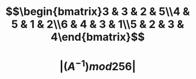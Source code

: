 
# $$\begin{bmatrix}3 & 3 & 2 & 5\\4 & 5 & 1 & 2\\6 & 4 & 3 & 1\\5 & 2 & 3 & 4\end{bmatrix}$$

# $$|(A^{-1})mod256|$$
